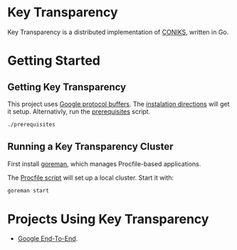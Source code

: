 Key Transparency
================
Key Transparency is a distributed implementation of
[CONIKS](https://eprint.iacr.org/2014/1004.pdf), written in Go.



Getting Started
===============

Getting Key Transparency
------------------------
This project uses [Google protocol buffers](https://github.com/golang/protobuf). 
The [instalation directions](https://github.com/golang/protobuf#installation) will get it setup. Alternativly, run the [prerequisites](./PREREQUISITES) script.

```sh
./prerequisites
```

Running a Key Transparency Cluster
----------------------------------
First install [goreman](https://github.com/mattn/goreman), which manages Procfile-based applications.

The [Procfile script](./Procfile) will set up a local cluster. Start it with:

```sh
goreman start
```


Projects Using Key Transparency
==================================
* [Google End-To-End](https://github.com/google/end-to-end).

